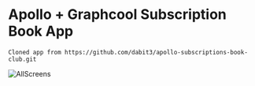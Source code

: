# Apollo + Graphcool Subscription Book App

```
Cloned app from https://github.com/dabit3/apollo-subscriptions-book-club.git
```

![AllScreens](.screenshots/AllScreens.png)
